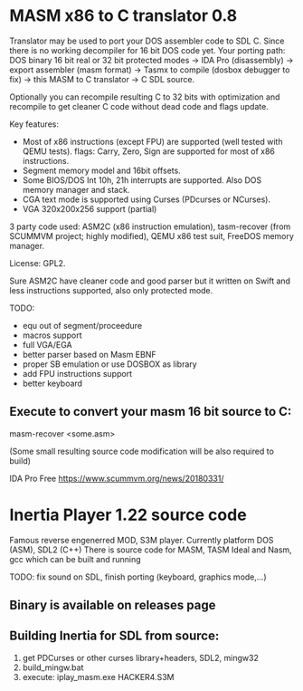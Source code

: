 MASM x86 to C translator 0.8
==============
Translator may be used to port your DOS assembler code to SDL C. Since there is no working decompiler for 16 bit DOS code yet.
Your porting path:
DOS binary 16 bit real or 32 bit protected modes -> IDA Pro (disassembly) -> export assembler (masm format) -> Tasmx to compile (dosbox debugger to fix) -> this MASM to C translator -> C SDL source.

Optionally you can recompile resulting C to 32 bits with optimization and recompile to get cleaner C code without dead code and flags update.

Key features:
- Most of x86 instructions (except FPU) are supported (well tested with QEMU tests).
flags: Carry, Zero, Sign are supported for most of x86 instructions.
- Segment memory model and 16bit offsets.
- Some BIOS/DOS Int 10h, 21h interrupts are supported.
  Also DOS memory manager and stack.
- CGA text mode is supported using Curses (PDcurses or NCurses).
- VGA 320x200x256 support (partial)

3 party code used: ASM2C (x86 instruction emulation), tasm-recover (from SCUMMVM project; highly modified), QEMU x86 test suit, FreeDOS memory manager.

License: GPL2.

Sure ASM2C have cleaner code and good parser but it written on Swift and less instructions supported, also only protected mode.

TODO: 
- equ out of segment/proceedure
- macros support
- full VGA/EGA
- better parser based on Masm EBNF
- proper SB emulation or use DOSBOX as library
- add FPU instructions support
- better keyboard

Execute to convert your masm 16 bit source to C:
-------------------------------

masm-recover <some.asm>

(Some small resulting source code modification will be also required to build)

IDA Pro Free https://www.scummvm.org/news/20180331/

Inertia Player 1.22 source code
=============
Famous reverse engenerred MOD, S3M player.
Currently platform DOS (ASM), SDL2 (C++)
There is source code for MASM, TASM Ideal and Nasm, gcc which can be built and running

TODO: fix sound on SDL, finish porting (keyboard, graphics mode,...)

Binary is available on releases page
-------------------------------

Building Inertia for SDL from source:
-------------------------------
1. get PDCurses or other curses library+headers, SDL2, mingw32
2. build_mingw.bat
3. execute:
iplay_masm.exe HACKER4.S3M 



